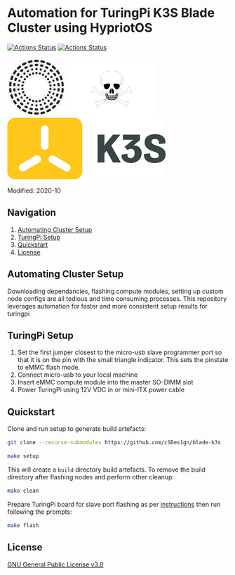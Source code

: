 # Automation for TuringPi K3S Blade Cluster using HypriotOS
[![Actions Status](https://github.com/cSDes1gn/blade-k3s/workflows/yaml-lint/badge.svg)](https://github.com/cSDes1gn/blade-k3s/actions) [![Actions Status](https://github.com/cSDes1gn/blade-k3s/workflows/shellcheck/badge.svg)](https://github.com/cSDes1gn/blade-k3s/actions)

![img](docs/img/tp.jpeg) ![img](docs/img/logo_tr.png)![img](docs/img/k3s.png) 

Modified: 2020-10

## Navigation
1. [Automating Cluster Setup](#automating-cluster-setup)
2. [TuringPi Setup](#turingpi-setup)
3. [Quickstart](#quickstart)
4. [License](#license)

## Automating Cluster Setup

Downloading dependancies, flashing compute modules, setting up custom node configs are all tedious and time consuming processes. This repository leverages automation for faster and more consistent setup results for turingpi 

## TuringPi Setup
1. Set the first jumper closest to the micro-usb slave programmer port so that it is on the pin with the small triangle indicator. This sets the pinstate to eMMC flash mode. 
2. Connect micro-usb to your local machine
3. Insert eMMC compute module into the master SO-DIMM slot
4. Power TuringPi using 12V VDC in or mini-ITX power cable

## Quickstart
Clone and run setup to generate build artefacts:
```bash
git clone --recurse-submodules https://github.com/cSDes1gn/blade-k3s
```
```bash
make setup
```
This will create a `build` directory build artefacts. To remove the build directory after flashing nodes and perform other cleanup:
```bash
make clean
```
Prepare TuringPi board for slave port flashing as per [instructions](#turingpi-setup) then run following the prompts:
```bash
make flash
```

## License
[GNU General Public License v3.0](#LICENSE)


